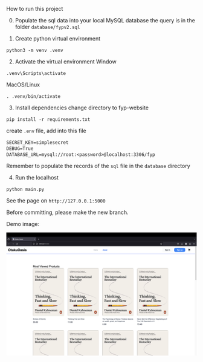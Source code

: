 How to run this project

0. Populate the sql data into your local MySQL database
the query is in the folder `database/fypv2.sql`

1. Create python virtual environment

```shell
python3 -m venv .venv
```

2. Activate the virtual environment
Window

```shell
.venv\Scripts\activate
```

MacOS/Linux

```shell
. .venv/bin/activate
```

3. Install dependencies
change directory to fyp-website
```shell
pip install -r requirements.txt
```

create `.env` file, add into this file 
```
SECRET_KEY=simplesecret
DEBUG=True
DATABASE_URL=mysql://root:<password>@localhost:3306/fyp
```
Remember to populate the records of the `sql` file in the `database` directory

4. Run the localhost
```shell
python main.py
```
See the page on `http://127.0.0.1:5000`

Before committing, please make the new branch.

Demo image:

![](https://github.com/ntvviktor/fyp-website/blob/main/demo.png)
